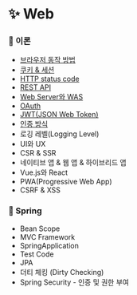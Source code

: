 # ✨ Web

### 📌 이론
- [브라우저 동작 방법](https://github.com/SeoYeonBae/CS_study/blob/main/web/%EB%B8%8C%EB%9D%BC%EC%9A%B0%EC%A0%80%20%EB%8F%99%EC%9E%91%20%EB%B0%A9%EB%B2%95.md)
- [쿠키 & 세션](https://github.com/SeoYeonBae/CS_study/blob/main/web/%EC%BF%A0%ED%82%A4%20%26%20%EC%84%B8%EC%85%98.md)
- [HTTP status code](https://github.com/SeoYeonBae/CS_study/blob/main/web/HTTP%20status%20code.md)
- [REST API](https://github.com/SeoYeonBae/CS_study/blob/main/web/REST%20API.md)
- [Web Server와 WAS](https://github.com/SeoYeonBae/CS_study/blob/main/web/Web%20Server%EC%99%80%20WAS.md)
- [OAuth](https://github.com/SeoYeonBae/CS_study/blob/main/web/OAuth.md)
- [JWT(JSON Web Token)](https://github.com/SeoYeonBae/CS_study/blob/main/web/JWT(JSON%20Web%20Token).md)
- [인증 방식](https://github.com/SeoYeonBae/CS_study/blob/main/web/%EC%9D%B8%EC%A6%9D%20%EB%B0%A9%EC%8B%9D.md)
- 로깅 레벨(Logging Level)
- UI와 UX
- CSR & SSR
- 네이티브 앱 & 웹 앱 & 하이브리드 앱
- Vue.js와 React
- PWA(Progressive Web App)
- CSRF & XSS

### 📌 Spring
- Bean Scope
- MVC Framework
- SpringApplication
- Test Code
- JPA
- 더티 체킹 (Dirty Checking)
- Spring Security - 인증 및 권한 부여

